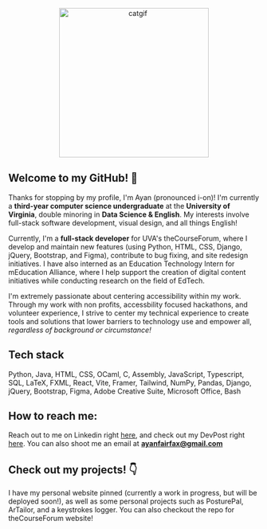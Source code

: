 <p align="center">
  <img src="https://www.google.com/url?sa=i&url=https%3A%2F%2Fwww.pinterest.com%2Fpin%2F281967626655100025%2F&psig=AOvVaw3qJrafiigP86tyzPClbAcU&ust=1761071784013000&source=images&opi=89978449" alt="catgif" width="300">
</p>

## Welcome to my GitHub! 👋
Thanks for stopping by my profile, I'm Ayan (pronounced i-on)! I'm currently a **third-year computer science undergraduate** at the **University of Virginia**, double minoring in **Data Science & English**. My interests involve full-stack software development, visual design, and all things English!

Currently, I'm a **full-stack developer** for UVA's theCourseForum, where I develop and maintain new features (using Python, HTML, CSS, Django, jQuery, Bootstrap, and Figma), contribute to bug fixing, and site redesign initiatives. I have also interned as an Education Technology Intern for mEducation Alliance, where I help support the creation of digital content initiatives while conducting research on the field of EdTech. 

I'm extremely passionate about centering accessibility within my work. Through my work with non profits, accessbility focused hackathons, and volunteer experience, I strive to center my technical experience to create tools and solutions that lower barriers to technology use and empower all, _regardless of background or circumstance!_

## Tech stack
Python, Java, HTML, CSS, OCaml, C, Assembly, JavaScript, Typescript, SQL, LaTeX, FXML, React, Vite, Framer, Tailwind, NumPy, Pandas, Django, jQuery, Bootstrap, Figma, Adobe Creative Suite, Microsoft Office, Bash

## How to reach me:

Reach out to me on Linkedin right [here](https://www.linkedin.com/in/ayanrasulova/), and check out my DevPost right [here](https://devpost.com/ayanrasulova?ref_content=user-portfolio&ref_feature=portfolio&ref_medium=global-nav). You can also shoot me an email at **ayanfairfax@gmail.com**

## Check out my projects! 👇 

I have my personal website pinned (currently a work in progress, but will be deployed soon!), as well as some personal projects such as PosturePal, ArTailor, and a keystrokes logger. You can also checkout the repo for theCourseForum website!



<!--
**ayanrasulova/ayanrasulova** is a ✨ _special_ ✨ repository because its `README.md` (this file) appears on your GitHub profile.

Here are some ideas to get you started:

- 🔭 I’m currently working on ...
- 🌱 I’m currently learning ...
- 👯 I’m looking to collaborate on ...
- 🤔 I’m looking for help with ...
- 💬 Ask me about ...
- 📫 How to reach me: ...
- 😄 Pronouns: ...
- ⚡ Fun fact: ...
-->
